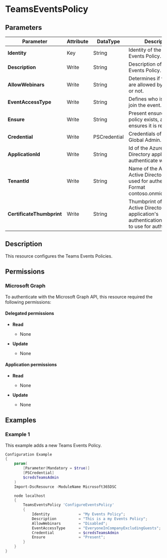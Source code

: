 ﻿# TeamsEventsPolicy

## Parameters

| Parameter | Attribute | DataType | Description | Allowed Values |
| --- | --- | --- | --- | --- |
| **Identity** | Key | String | Identity of the Teams Events Policy. | |
| **Description** | Write | String | Description of the Teams Events Policy. | |
| **AllowWebinars** | Write | String | Determines if webinars are allowed by the policy or not. | `Disabled`, `Enabled` |
| **EventAccessType** | Write | String | Defines who is allowed to join the event. | `Everyone`, `EveryoneInCompanyExcludingGuests` |
| **Ensure** | Write | String | Present ensures the policy exists, absent ensures it is removed. | `Present`, `Absent` |
| **Credential** | Write | PSCredential | Credentials of the Teams Global Admin. | |
| **ApplicationId** | Write | String | Id of the Azure Active Directory application to authenticate with. | |
| **TenantId** | Write | String | Name of the Azure Active Directory tenant used for authentication. Format contoso.onmicrosoft.com | |
| **CertificateThumbprint** | Write | String | Thumbprint of the Azure Active Directory application's authentication certificate to use for authentication. | |


## Description

This resource configures the Teams Events Policies.

## Permissions

### Microsoft Graph

To authenticate with the Microsoft Graph API, this resource required the following permissions:

#### Delegated permissions

- **Read**

    - None

- **Update**

    - None

#### Application permissions

- **Read**

    - None

- **Update**

    - None

## Examples

### Example 1

This example adds a new Teams Events Policy.

```powershell
Configuration Example
{
    param(
        [Parameter(Mandatory = $true)]
        [PSCredential]
        $credsTeamsAdmin
    )
    Import-DscResource -ModuleName Microsoft365DSC

    node localhost
    {
        TeamsEventsPolicy 'ConfigureEventsPolicy'
        {
            Identity             = "My Events Policy";
            Description          = "This is a my Events Policy";
            AllowWebinars        = "Disabled";
            EventAccessType      = "EveryoneInCompanyExcludingGuests";
            Credential           = $credsTeamsAdmin
            Ensure               = "Present";
        }
    }
}
```

